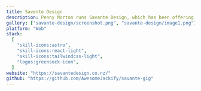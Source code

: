 ```yaml
---
title: Savente Design
description: Penny Morton runs Savante Design, which has been offering consultations on room aesthetics from Auckland to Taupo since the 2000s. She approached us to redesign her old portfolio website which was too retro wrongly portrayed her elegant interior design style.
gallery: ["savante-design/screenshot.png", "savante-design/image1.png"]
platform: "Web"
stack:
  [
    "skill-icons:astro",
    "skill-icons:react-light",
    "skill-icons:tailwindcss-light",
    "logos:greensock-icon",
  ]
website: "https://savantedesign.co.nz/"
github: "https://github.com/AwesomeJackify/savante-gig"
---
```

